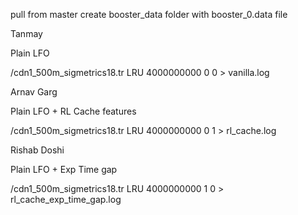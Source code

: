 pull from master
create booster_data folder with booster_0.data file

Tanmay

Plain LFO

/cdn1_500m_sigmetrics18.tr LRU 4000000000 0 0 > vanilla.log

Arnav Garg

Plain LFO + RL Cache features

/cdn1_500m_sigmetrics18.tr LRU 4000000000 0 1 > rl_cache.log

Rishab Doshi

Plain LFO + Exp Time gap

/cdn1_500m_sigmetrics18.tr LRU 4000000000 1 0 > rl_cache_exp_time_gap.log